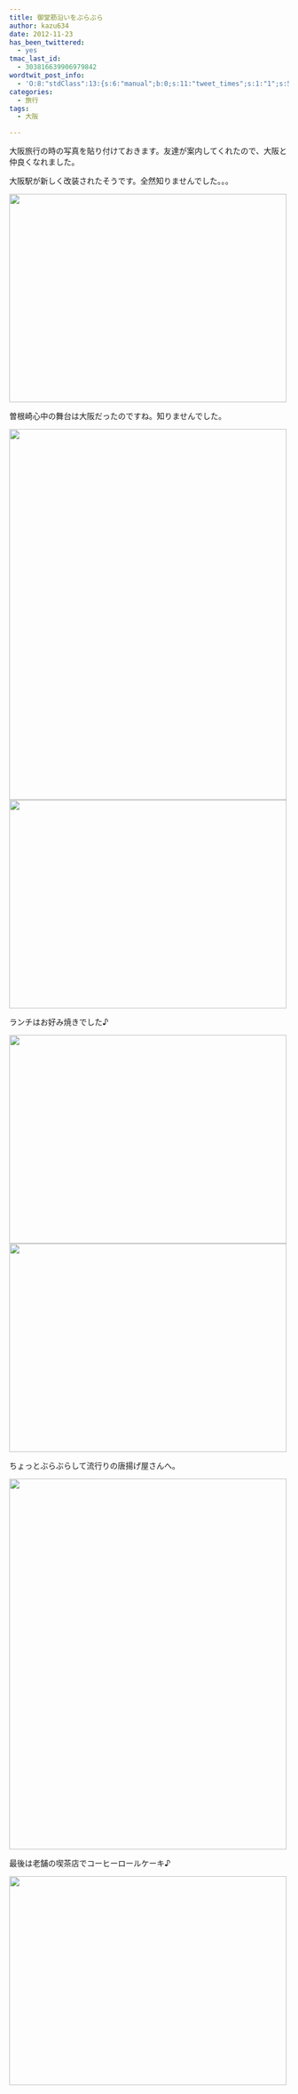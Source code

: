 ```yaml
---
title: 御堂筋沿いをぶらぶら
author: kazu634
date: 2012-11-23
has_been_twittered:
  - yes
tmac_last_id:
  - 303816639906979842
wordtwit_post_info:
  - 'O:8:"stdClass":13:{s:6:"manual";b:0;s:11:"tweet_times";s:1:"1";s:5:"delay";s:1:"0";s:7:"enabled";s:1:"1";s:10:"separation";i:60;s:7:"version";s:3:"3.7";s:14:"tweet_template";b:0;s:6:"status";i:3;s:6:"result";a:0:{}s:13:"tweet_counter";i:1;s:13:"tweet_log_ids";a:0:{}s:9:"hash_tags";a:0:{}s:8:"accounts";a:1:{i:0;s:7:"kazu634";}}'
categories:
  - 旅行
tags:
  - 大阪

---
```

大阪旅行の時の写真を貼り付けておきます。友達が案内してくれたので、大阪と仲良くなれました。<!--more-->


  
大阪駅が新しく改装されたそうです。全然知りませんでした。。。

<img class="slooProImg aligncenter" src="http://blog.kazu634.com/wp-content/uploads/2012/11/slooProImg_20121103221636.jpg" alt="" width="500" height="375" />

曽根崎心中の舞台は大阪だったのですね。知りませんでした。

<img class="slooProImg aligncenter" src="http://blog.kazu634.com/wp-content/uploads/2012/11/slooProImg_20121103221635.jpg" alt="" width="500" height="667" />

<img class="slooProImg aligncenter" src="http://blog.kazu634.com/wp-content/uploads/2012/11/slooProImg_20121103221634.jpg" alt="" width="500" height="375" />

ランチはお好み焼きでした♪

<img class="slooProImg aligncenter" src="http://blog.kazu634.com/wp-content/uploads/2012/11/slooProImg_20121103221632.jpg" alt="" width="500" height="375" />

<img class="slooProImg aligncenter" src="http://blog.kazu634.com/wp-content/uploads/2012/11/slooProImg_201211032216311.jpg" alt="" width="500" height="375" />

ちょっとぶらぶらして流行りの唐揚げ屋さんへ。

<img class="slooProImg aligncenter" src="http://blog.kazu634.com/wp-content/uploads/2012/11/slooProImg_20121103221631.jpg" alt="" width="500" height="667" />

最後は老舗の喫茶店でコーヒーロールケーキ♪

<img class="slooProImg aligncenter" src="http://blog.kazu634.com/wp-content/uploads/2012/11/slooProImg_20121103221630.jpg" alt="" width="500" height="376" />
